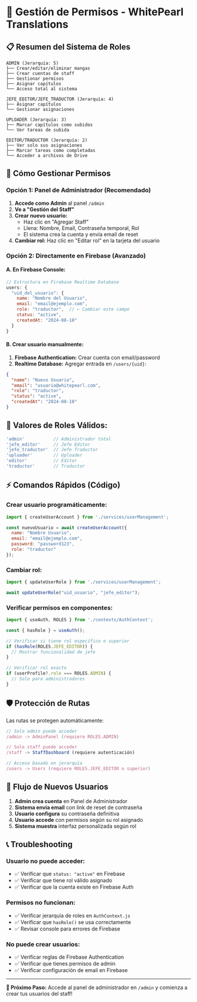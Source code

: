 # 🔐 Gestión de Permisos - WhitePearl Translations

## 📋 **Resumen del Sistema de Roles**

```
ADMIN (Jerarquía: 5) 
├── Crear/editar/eliminar mangas
├── Crear cuentas de staff
├── Gestionar permisos
├── Asignar capítulos
└── Acceso total al sistema

JEFE_EDITOR/JEFE_TRADUCTOR (Jerarquía: 4)
├── Asignar capítulos 
└── Gestionar asignaciones

UPLOADER (Jerarquía: 3)
├── Marcar capítulos como subidos
└── Ver tareas de subida

EDITOR/TRADUCTOR (Jerarquía: 2)  
├── Ver solo sus asignaciones
├── Marcar tareas como completadas
└── Acceder a archivos de Drive
```

## 🚀 **Cómo Gestionar Permisos**

### **Opción 1: Panel de Administrador (Recomendado)**
1. **Accede como Admin** al panel `/admin`
2. **Ve a "Gestión del Staff"** 
3. **Crear nuevo usuario:**
   - Haz clic en "Agregar Staff"
   - Llena: Nombre, Email, Contraseña temporal, Rol
   - El sistema crea la cuenta y envía email de reset
4. **Cambiar rol:** Haz clic en "Editar rol" en la tarjeta del usuario

### **Opción 2: Directamente en Firebase (Avanzado)**

#### **A. En Firebase Console:**
```javascript
// Estructura en Firebase Realtime Database
users: {
  "uid_del_usuario": {
    name: "Nombre del Usuario",
    email: "email@ejemplo.com", 
    role: "traductor",  // ← Cambiar este campo
    status: "active",
    createdAt: "2024-08-10"
  }
}
```

#### **B. Crear usuario manualmente:**
1. **Firebase Authentication:** Crear cuenta con email/password
2. **Realtime Database:** Agregar entrada en `/users/{uid}`:
```json
{
  "name": "Nuevo Usuario",
  "email": "usuario@whitepearl.com",
  "role": "traductor",
  "status": "active", 
  "createdAt": "2024-08-10"
}
```

## 🔑 **Valores de Roles Válidos:**
```javascript
'admin'           // Administrador total
'jefe_editor'     // Jefe Editor
'jefe_traductor'  // Jefe Traductor  
'uploader'        // Uploader
'editor'          // Editor
'traductor'       // Traductor
```

## ⚡ **Comandos Rápidos (Código)**

### **Crear usuario programáticamente:**
```javascript
import { createUserAccount } from './services/userManagement';

const nuevoUsuario = await createUserAccount({
  name: "Nombre Usuario",
  email: "email@ejemplo.com", 
  password: "password123",
  role: "traductor"
});
```

### **Cambiar rol:**
```javascript
import { updateUserRole } from './services/userManagement';

await updateUserRole("uid_usuario", "jefe_editor");
```

### **Verificar permisos en componentes:**
```javascript
import { useAuth, ROLES } from './contexts/AuthContext';

const { hasRole } = useAuth();

// Verificar si tiene rol específico o superior
if (hasRole(ROLES.JEFE_EDITOR)) {
  // Mostrar funcionalidad de jefe
}

// Verificar rol exacto
if (userProfile?.role === ROLES.ADMIN) {
  // Solo para administradores
}
```

## 🛡️ **Protección de Rutas**

Las rutas se protegen automáticamente:
```javascript
// Solo admin puede acceder
/admin -> AdminPanel (requiere ROLES.ADMIN)

// Solo staff puede acceder  
/staff -> StaffDashboard (requiere autenticación)

// Acceso basado en jerarquía
/users -> Users (requiere ROLES.JEFE_EDITOR o superior)
```

## 🔄 **Flujo de Nuevos Usuarios**

1. **Admin crea cuenta** en Panel de Administrador
2. **Sistema envía email** con link de reset de contraseña  
3. **Usuario configura** su contraseña definitiva
4. **Usuario accede** con permisos según su rol asignado
5. **Sistema muestra** interfaz personalizada según rol

## 📞 **Troubleshooting**

### **Usuario no puede acceder:**
- ✅ Verificar que `status: "active"` en Firebase
- ✅ Verificar que tiene rol válido asignado
- ✅ Verificar que la cuenta existe en Firebase Auth

### **Permisos no funcionan:**
- ✅ Verificar jerarquía de roles en `AuthContext.js`
- ✅ Verificar que `hasRole()` se usa correctamente
- ✅ Revisar console para errores de Firebase

### **No puede crear usuarios:**
- ✅ Verificar reglas de Firebase Authentication
- ✅ Verificar que tienes permisos de admin
- ✅ Verificar configuración de email en Firebase

---

**🎯 Próximo Paso:** Accede al panel de administrador en `/admin` y comienza a crear tus usuarios del staff!
